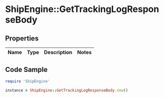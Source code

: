 # ShipEngine::GetTrackingLogResponseBody

## Properties

Name | Type | Description | Notes
------------ | ------------- | ------------- | -------------

## Code Sample

```ruby
require 'ShipEngine'

instance = ShipEngine::GetTrackingLogResponseBody.new()
```


